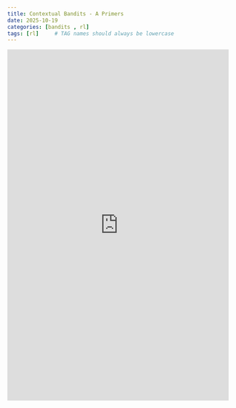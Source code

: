 ```yaml
---
title: Contextual Bandits - A Primers
date: 2025-10-19
categories: [bandits , rl]
tags: [rl]     # TAG names should always be lowercase
---
```


<embed src="https://karthickrajas.github.io/assets/contextual_bandits_primer.pdf" type="application/pdf" width="100%" height="800px" />
